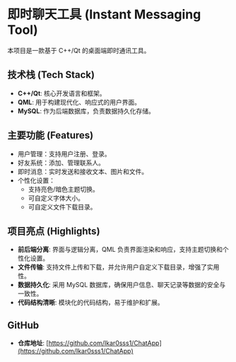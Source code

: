 # 即时聊天工具 (Instant Messaging Tool)

本项目是一款基于 C++/Qt 的桌面端即时通讯工具。

## 技术栈 (Tech Stack)
*   **C++/Qt**: 核心开发语言和框架。
*   **QML**: 用于构建现代化、响应式的用户界面。
*   **MySQL**: 作为后端数据库，负责数据持久化存储。

## 主要功能 (Features)
*   用户管理：支持用户注册、登录。
*   好友系统：添加、管理联系人。
*   即时消息：实时发送和接收文本、图片和文件。
*   个性化设置：
    *   支持亮色/暗色主题切换。
    *   可自定义字体大小。
    *   可自定义文件下载目录。

## 项目亮点 (Highlights)
*   **前后端分离**: 界面与逻辑分离，QML 负责界面渲染和响应，支持主题切换和个性化设置。
*   **文件传输**: 支持文件上传和下载，并允许用户自定义下载目录，增强了实用性。
*   **数据持久化**: 采用 MySQL 数据库，确保用户信息、聊天记录等数据的安全与一致性。
*   **代码结构清晰**: 模块化的代码结构，易于维护和扩展。

## GitHub
- **仓库地址**: [https://github.com/Ikar0sss1/ChatApp](https://github.com/Ikar0sss1/ChatApp) 